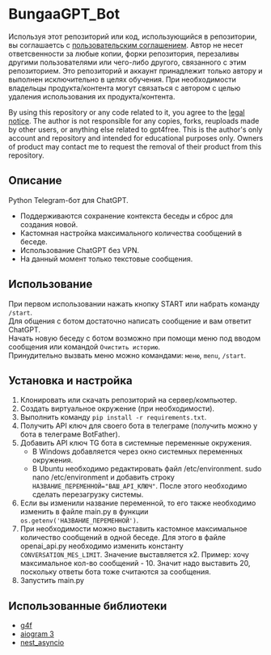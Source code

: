 # BungaaGPT_Bot
Используя этот репозиторий или код, использующийся в репозитории, вы соглашаетсь c [пользовательским соглашением](https://github.com/BungaaFACE/Bungaa_GPT_Bot/blob/main/LEGAL_NOTICE.md). Автор не несет ответсвенности за любые копии, форки репозитория, перезаливы другими пользователями или чего-либо другого, связанного с этим репозиторием. Это репозиторий и аккаунт принадлежит только автору и выполнен исключительно в целях обучения. При необходимости владельцы продукта/контента могут связаться с автором с целью удаления использования их продукта/контента.  
  
By using this repository or any code related to it, you agree to the [legal notice](https://github.com/BungaaFACE/Bungaa_GPT_Bot/blob/main/LEGAL_NOTICE.md). The author is not responsible for any copies, forks, reuploads made by other users, or anything else related to gpt4free. This is the author's only account and repository and intended for educational purposes only. Owners of product may contact me to request the removal of their product from this repository.
## Описание
Python Telegram-бот для ChatGPT.  
- Поддерживаются сохранение контекста беседы и сброс для создания новой.
- Кастомная настройка максимального количества сообщений в беседе.
- Использование ChatGPT без VPN.
- На данный момент только текстовые сообщения.
## Использование
При первом использовании нажать кнопку START или набрать команду `/start`.  
Для общения с ботом достаточно написать сообщение и вам ответит ChatGPT.  
Начать новую беседу с ботом возможно при помощи меню под вводом сообщения или командой `Очистить историю`.  
Принудительно вызвать меню можно командами: `меню`, `menu`, `/start`.  
## Установка и настройка
1. Клонировать или скачать репозиторий на сервер/компьютер.
2. Создать виртуальное окружение (при необходимости).
3. Выполнить команду `pip install -r requirements.txt`.
4. Получить API ключ для своего бота в телеграме (получить можно у бота в телеграме BotFather).
5. Добавить API ключ TG бота в системные переменные окружения.
   - В Windows добавляется через окно системных переменных окружения.
   - В Ubuntu необходимо редактировать файл /etc/environment. sudo nano /etc/environment и добавить строку `НАЗВАНИЕ_ПЕРЕМЕННОЙ="ВАШ_API_КЛЮЧ"`. После этого необходимо сделать перезагрузку системы.
6. Если вы изменили название переменной, то его также необходимо изменить в файле main.py в функции `os.getenv('НАЗВАНИЕ_ПЕРЕМЕННОЙ')`.
7. При необходимости можно выставить кастомное максимальное количество сообщений в одной беседе. Для этого в файле openai_api.py необходимо изменить константу `CONVERSATION_MES_LIMIT`. Значение выставляется x2. Пример: хочу максимальное кол-во сообщений - 10. Значит надо выставить 20, поскольку ответы бота тоже считаются за сообщения.
8. Запустить main.py
## Использованные библиотеки
- [g4f](https://github.com/xtekky/gpt4free)
- [aiogram 3](https://aiogram.dev)
- [nest_asyncio](https://pypi.org/project/nest-asyncio/)
